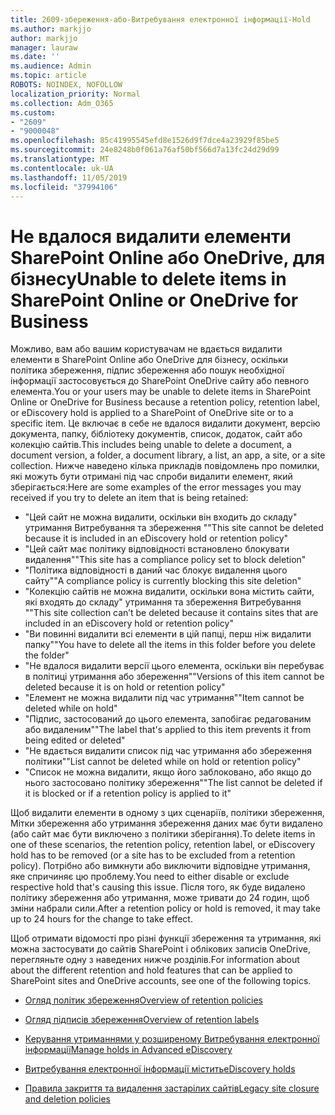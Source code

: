 ```yaml
---
title: 2609-збереження-або-Витребування електронної інформації-Hold
ms.author: markjjo
author: markjjo
manager: lauraw
ms.date: ''
ms.audience: Admin
ms.topic: article
ROBOTS: NOINDEX, NOFOLLOW
localization_priority: Normal
ms.collection: Adm_O365
ms.custom:
- "2609"
- "9000048"
ms.openlocfilehash: 85c41995545efd8e1526d9f7dce4a23929f85be5
ms.sourcegitcommit: 24e8248b0f061a76af50bf566d7a13fc24d29d99
ms.translationtype: MT
ms.contentlocale: uk-UA
ms.lasthandoff: 11/05/2019
ms.locfileid: "37994106"
---
```

# <a name="unable-to-delete-items-in-sharepoint-online-or-onedrive-for-business"></a><span data-ttu-id="c2ddd-102">Не вдалося видалити елементи SharePoint Online або OneDrive, для бізнесу</span><span class="sxs-lookup"><span data-stu-id="c2ddd-102">Unable to delete items in SharePoint Online or OneDrive for Business</span></span>

<span data-ttu-id="c2ddd-103">Можливо, вам або вашим користувачам не вдається видалити елементи в SharePoint Online або OneDrive для бізнесу, оскільки політика збереження, підпис збереження або пошук необхідної інформації застосовується до SharePoint OneDrive сайту або певного елемента.</span><span class="sxs-lookup"><span data-stu-id="c2ddd-103">You or your users may be unable to delete items in SharePoint Online or OneDrive for Business because a retention policy, retention label, or eDiscovery hold is applied to a SharePoint of OneDrive site or to a specific item.</span></span> <span data-ttu-id="c2ddd-104">Це включає в себе не вдалося видалити документ, версію документа, папку, бібліотеку документів, список, додаток, сайт або колекцію сайтів.</span><span class="sxs-lookup"><span data-stu-id="c2ddd-104">This includes being unable to delete a document, a document version, a folder, a document library, a list, an app, a site, or a site collection.</span></span> <span data-ttu-id="c2ddd-105">Нижче наведено кілька прикладів повідомлень про помилки, які можуть бути отримані під час спроби видалити елемент, який зберігається:</span><span class="sxs-lookup"><span data-stu-id="c2ddd-105">Here are some examples of the error messages you may received if you try to delete an item that is being retained:</span></span>

- <span data-ttu-id="c2ddd-106">"Цей сайт не можна видалити, оскільки він входить до складу" утримання Витребування та збереження "</span><span class="sxs-lookup"><span data-stu-id="c2ddd-106">"This site cannot be deleted because it is included in an eDiscovery hold or retention policy"</span></span>
- <span data-ttu-id="c2ddd-107">"Цей сайт має політику відповідності встановлено блокувати видалення"</span><span class="sxs-lookup"><span data-stu-id="c2ddd-107">"This site has a compliance policy set to block deletion"</span></span>
- <span data-ttu-id="c2ddd-108">"Політика відповідності в даний час блокує видалення цього сайту"</span><span class="sxs-lookup"><span data-stu-id="c2ddd-108">"A compliance policy is currently blocking this site deletion"</span></span>
- <span data-ttu-id="c2ddd-109">"Колекцію сайтів не можна видалити, оскільки вона містить сайти, які входять до складу" утримання та збереження Витребування "</span><span class="sxs-lookup"><span data-stu-id="c2ddd-109">"This site collection can’t be deleted because it contains sites that are included in an eDiscovery hold or retention policy"</span></span>
- <span data-ttu-id="c2ddd-110">"Ви повинні видалити всі елементи в цій папці, перш ніж видалити папку"</span><span class="sxs-lookup"><span data-stu-id="c2ddd-110">"You have to delete all the items in this folder before you delete the folder"</span></span>
- <span data-ttu-id="c2ddd-111">"Не вдалося видалити версії цього елемента, оскільки він перебуває в політиці утримання або збереження"</span><span class="sxs-lookup"><span data-stu-id="c2ddd-111">"Versions of this item cannot be deleted because it is on hold or retention policy"</span></span>
- <span data-ttu-id="c2ddd-112">"Елемент не можна видалити під час утримання"</span><span class="sxs-lookup"><span data-stu-id="c2ddd-112">"Item cannot be deleted while on hold"</span></span>
- <span data-ttu-id="c2ddd-113">"Підпис, застосований до цього елемента, запобігає редагованим або видаленим"</span><span class="sxs-lookup"><span data-stu-id="c2ddd-113">"The label that's applied to this item prevents it from being edited or deleted"</span></span>
- <span data-ttu-id="c2ddd-114">"Не вдається видалити список під час утримання або збереження політики"</span><span class="sxs-lookup"><span data-stu-id="c2ddd-114">"List cannot be deleted while on hold or retention policy"</span></span>
- <span data-ttu-id="c2ddd-115">"Список не можна видалити, якщо його заблоковано, або якщо до нього застосовано політику збереження"</span><span class="sxs-lookup"><span data-stu-id="c2ddd-115">"The list cannot be deleted if it is blocked or if a retention policy is applied to it"</span></span>

<span data-ttu-id="c2ddd-116">Щоб видалити елементи в одному з цих сценаріїв, політики збереження, Мітки збереження або утримання збереження даних має бути видалено (або сайт має бути виключено з політики зберігання).</span><span class="sxs-lookup"><span data-stu-id="c2ddd-116">To delete items in one of these scenarios, the retention policy, retention label, or eDiscovery hold has to be removed (or a site has to be excluded from a retention policy).</span></span> <span data-ttu-id="c2ddd-117">Потрібно або вимкнути або виключити відповідне утримання, яке спричиняє цю проблему.</span><span class="sxs-lookup"><span data-stu-id="c2ddd-117">You need to either disable or exclude respective hold that's causing this issue.</span></span> <span data-ttu-id="c2ddd-118">Після того, як буде видалено політику збереження або утримання, може тривати до 24 годин, щоб зміни набрали сили.</span><span class="sxs-lookup"><span data-stu-id="c2ddd-118">After a retention policy or hold is removed, it may take up to 24 hours for the change to take effect.</span></span> 

<span data-ttu-id="c2ddd-119">Щоб отримати відомості про різні функції збереження та утримання, які можна застосувати до сайтів SharePoint і облікових записів OneDrive, перегляньте одну з наведених нижче розділів.</span><span class="sxs-lookup"><span data-stu-id="c2ddd-119">For information about about the different retention and hold features that can be applied to SharePoint sites and OneDrive accounts, see one of the following topics.</span></span>

- [<span data-ttu-id="c2ddd-120">Огляд політик збереження</span><span class="sxs-lookup"><span data-stu-id="c2ddd-120">Overview of retention policies</span></span>](https://docs.microsoft.com/microsoft-365/compliance/retention-policies)

- [<span data-ttu-id="c2ddd-121">Огляд підписів збереження</span><span class="sxs-lookup"><span data-stu-id="c2ddd-121">Overview of retention labels</span></span>](https://docs.microsoft.com/microsoft-365/compliance/labels)

- [<span data-ttu-id="c2ddd-122">Керування утриманнями у розширеному Витребування електронної інформації</span><span class="sxs-lookup"><span data-stu-id="c2ddd-122">Manage holds in Advanced eDiscovery</span></span>](https://docs.microsoft.com/microsoft-365/compliance/managing-holds)

- [<span data-ttu-id="c2ddd-123">Витребування електронної інформації містить</span><span class="sxs-lookup"><span data-stu-id="c2ddd-123">eDiscovery holds</span></span>](https://docs.microsoft.com/microsoft-365/compliance/ediscovery-cases#step-4-place-content-locations-on-hold)

- [<span data-ttu-id="c2ddd-124">Правила закриття та видалення застарілих сайтів</span><span class="sxs-lookup"><span data-stu-id="c2ddd-124">Legacy site closure and deletion policies</span></span>](https://support.office.com/article/Use-policies-for-site-closure-and-deletion-A8280D82-27FD-48C5-9ADF-8A5431208BA5)
